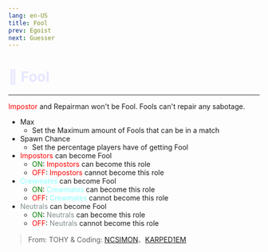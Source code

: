 ```yaml
---
lang: en-US
title: Fool
prev: Egoist
next: Guesser
---
```


# <font color=#e6e7ff>👻 <b>Fool</b></font> <Badge text="Addon" type="tip" vertical="middle"/>
---

<p><font color=red>Impostor</font> and Repairman won't be Fool. Fools can't repair any sabotage.</p>

* Max
  * Set the Maximum amount of Fools that can be in a match
* Spawn Chance
  * Set the percentage players have of getting Fool
* <font color=red>Impostors</font> can become Fool
  * <font color=green>ON</font>: <font color=red>Impostors</font> can become this role
  * <font color=red>OFF</font>: <font color=red>Impostors</font> cannot become this role
* <font color=#8cffff>Crewmates</font> can become Fool
  * <font color=green>ON</font>: <font color=#8cffff>Crewmates</font> can become this role
  * <font color=red>OFF</font>: <font color=#8cffff>Crewmates</font> cannot become this role
* <font color=#7f8c8d>Neutrals</font> can become Fool
  * <font color=green>ON</font>: <font color=#7f8c8d>Neutrals</font> can become this role
  * <font color=red>OFF</font>: <font color=#7f8c8d>Neutrals</font> cannot become this role

> From: TOHY & Coding: [NCSIMON](https://github.com/NCSIMON)、[KARPED1EM](https://github.com/KARPED1EM)
